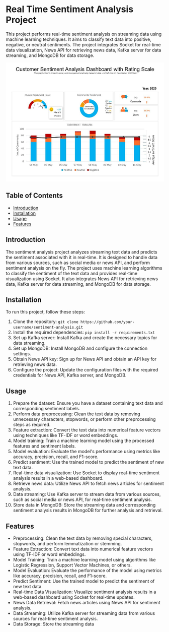 # Real Time Sentiment Analysis Project

This project performs real-time sentiment analysis on streaming data using machine learning techniques. It aims to classify text data into positive, negative, or neutral sentiments. The project integrates Socket for real-time data visualization, News API for retrieving news data, Kafka server for data streaming, and MongoDB for data storage.

![Dashboard-Design](images/customer_sentiment_analysis_dashboard_with_rating_scale_slide01.jpg)

## Table of Contents

- [Introduction](#introduction)
- [Installation](#installation)
- [Usage](#usage)
- [Features](#features)


## Introduction

The sentiment analysis project analyzes streaming text data and predicts the sentiment associated with it in real-time. It is designed to handle data from various sources, such as social media or news API, and perform sentiment analysis on the fly. The project uses machine learning algorithms to classify the sentiment of the text data and provides real-time visualization using Socket. It also integrates News API for retrieving news data, Kafka server for data streaming, and MongoDB for data storage.

## Installation

To run this project, follow these steps:

1. Clone the repository: `git clone https://github.com/your-username/sentiment-analysis.git`
2. Install the required dependencies: `pip install -r requirements.txt`
3. Set up Kafka server: Install Kafka and create the necessary topics for data streaming.
4. Set up MongoDB: Install MongoDB and configure the connection settings.
5. Obtain News API key: Sign up for News API and obtain an API key for retrieving news data.
6. Configure the project: Update the configuration files with the required credentials for News API, Kafka server, and MongoDB.

## Usage

1. Prepare the dataset: Ensure you have a dataset containing text data and corresponding sentiment labels.
2. Perform data preprocessing: Clean the text data by removing unnecessary characters, stopwords, or perform other preprocessing steps as required.
3. Feature extraction: Convert the text data into numerical feature vectors using techniques like TF-IDF or word embeddings.
4. Model training: Train a machine learning model using the processed features and sentiment labels.
5. Model evaluation: Evaluate the model's performance using metrics like accuracy, precision, recall, and F1-score.
6. Predict sentiment: Use the trained model to predict the sentiment of new text data.
7. Real-time data visualization: Use Socket to display real-time sentiment analysis results in a web-based dashboard.
8. Retrieve news data: Utilize News API to fetch news articles for sentiment analysis.
9. Data streaming: Use Kafka server to stream data from various sources, such as social media or news API, for real-time sentiment analysis.
10. Store data in MongoDB: Store the streaming data and corresponding sentiment analysis results in MongoDB for further analysis and retrieval.

## Features

- Preprocessing: Clean the text data by removing special characters, stopwords, and perform lemmatization or stemming.
- Feature Extraction: Convert text data into numerical feature vectors using TF-IDF or word embeddings.
- Model Training: Train a machine learning model using algorithms like Logistic Regression, Support Vector Machines, or others.
- Model Evaluation: Evaluate the performance of the model using metrics like accuracy, precision, recall, and F1-score.
- Predict Sentiment: Use the trained model to predict the sentiment of new text data.
- Real-time Data Visualization: Visualize sentiment analysis results in a web-based dashboard using Socket for real-time updates.
- News Data Retrieval: Fetch news articles using News API for sentiment analysis.
- Data Streaming: Utilize Kafka server for streaming data from various sources for real-time sentiment analysis.
- Data Storage: Store the streaming data

